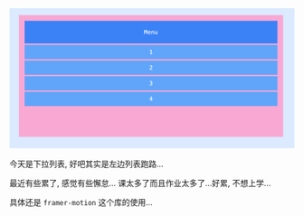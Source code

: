 ![Screenshot](https://github.com/NeilYeTAT/LearnCSSuseReact-Tailwind/blob/main/src/components/day13-drop-down-menu/Screenshot.png)

今天是下拉列表, 好吧其实是左边列表跑路...

最近有些累了, 感觉有些懈怠... 课太多了而且作业太多了...好累, 不想上学...

具体还是 `framer-motion` 这个库的使用...
